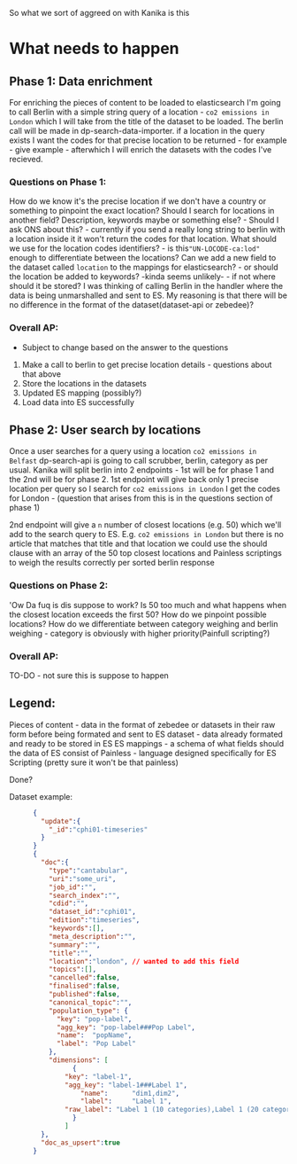 So what we sort of aggreed on with Kanika is this 

# What needs to happen

## Phase 1: Data enrichment
For enriching the pieces of content to be loaded to elasticsearch I'm going to call Berlin with a simple string query of a location - `co2 emissions in London`
which I will take from the title of the dataset to be loaded. The berlin call will be made in dp-search-data-importer.
if a location in the query exists I want the codes for that precise location to be returned - for example - give example - 
afterwhich I will enrich the datasets with the codes I've recieved.

### Questions on Phase 1:
How do we know it's the precise location if we don't have a country or something to pinpoint the exact location?
Should I search for locations in another field? Description, keywords maybe or something else? 
    - Should I ask ONS about this?
    - currently if you send a really long string to berlin with a location inside it it won't return the codes for that location.
What should we use for the location codes identifiers?
    - is this`"UN-LOCODE-ca:lod"` enough to differentiate between the locations? 
Can we add a new field to the dataset called `location` to the mappings for elasticsearch? 
    - or should the location be added to keywords? -kinda seems unlikely-
    - if not where should it be stored? 
I was thinking of calling Berlin in the handler where the data is being unmarshalled and sent to ES. My reasoning is that there will be no difference in the format of the dataset(dataset-api or zebedee)? 

### Overall AP: 
- Subject to change based on the answer to the questions 
1. Make a call to berlin to get precise location details - questions about that above
2. Store the locations in the datasets
3. Updated ES mapping (possibly?)
4. Load data into ES successfully


## Phase 2: User search by locations
Once a user searches for a query using a location `co2 emissions in Belfast` dp-search-api is going to call scrubber, berlin, category as per usual. 
Kanika will split berlin into 2 endpoints - 1st will be for phase 1 and the 2nd will be for phase 2. 
1st endpoint will give back only 1 precise location per query so I search for `co2 emissions in London` I get the codes for London - (question that arises from this is in the questions section of phase 1) 

2nd endpoint will give a `n` number of closest locations (e.g. 50) which we'll add to the search query to ES. E.g. 
`co2 emissions in London` but there is no article that matches that title and that location
we could use the should clause with an array of the 50 top closest locations and Painless scriptings to weigh the results correctly per sorted berlin response 


### Questions on Phase 2:
'Ow Da fuq is dis suppose to work?
Is 50 too much and what happens when the closest location exceeds the first 50? 
How do we pinpoint possible locations? 
How do we differentiate between category weighing and berlin weighing - category is obviously with higher priority(Painfull scripting?)

### Overall AP:
TO-DO - not sure this is suppose to happen

## Legend:
Pieces of content - data in the format of zebedee or datasets in their raw form before being formated and sent to ES
dataset - data already formated and ready to be stored in ES
ES mappings - a schema of what fields should the data of ES consist of 
Painless - language designed specifically for ES Scripting (pretty sure it won't be that painless)



Done? 

Dataset example: 
```json
      {
        "update":{
          "_id":"cphi01-timeseries"
        }
      }
      {
        "doc":{
          "type":"cantabular",
          "uri":"some_uri",
          "job_id":"",
          "search_index":"",
          "cdid":"",
          "dataset_id":"cphi01",
          "edition":"timeseries",
          "keywords":[],
          "meta_description":"",
          "summary":"",
          "title":"",
          "location":"london", // wanted to add this field
          "topics":[],
          "cancelled":false,
          "finalised":false,
          "published":false,
          "canonical_topic":"",
          "population_type": {
            "key": "pop-label",
            "agg_key": "pop-label###Pop Label",
            "name":  "popName",
            "label": "Pop Label"
          },
          "dimensions": [
 		        {
              "key": "label-1",
              "agg_key": "label-1###Label 1",
 		          "name":      "dim1,dim2",
 		          "label":     "Label 1",
              "raw_label": "Label 1 (10 categories),Label 1 (20 categories)"
 		        }
 		      ]
        },
        "doc_as_upsert":true
      }
```
